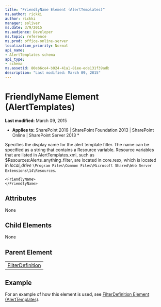 ```yaml
---
title: "FriendlyName Element (AlertTemplates)"
ms.author: rickki
author: rickki
manager: soliver
ms.date: 3/9/2015
ms.audience: Developer
ms.topic: reference
ms.prod: office-online-server
localization_priority: Normal
api_name:
- AlertTemplates schema
api_type:
- schema
ms.assetid: 80eb6ce4-b024-41a1-81ee-ede131f39adb
description: "Last modified: March 09, 2015"
---
```


# FriendlyName Element (AlertTemplates)

 **Last modified:** March 09, 2015 
  
 * **Applies to:** SharePoint 2016 | SharePoint Foundation 2013 | SharePoint Online | SharePoint Server 2013 * 
  
Specifies the display name for the alert template filter. The name can be specified as a string that contains a Resource variable. Resource variables that are listed in AlertTemplates.xml, such as $Resources:Alerts_anything_filter, are located in core.resx, which is located in  _local_drive_ `\Program Files\Common Files\Microsoft Shared\Web Server Extensions\14\Resources`.
  
```
<FriendlyName>
</FriendlyName>
```

## Attributes

None
  
## Child Elements

None
  
## Parent Element

||
|:-----|
|[FilterDefinition](filterdefinition-element-alerttemplates.md)|
   
## Example

For an example of how this element is used, see [FilterDefinition Element (AlertTemplates)](filterdefinition-element-alerttemplates.md).
  

